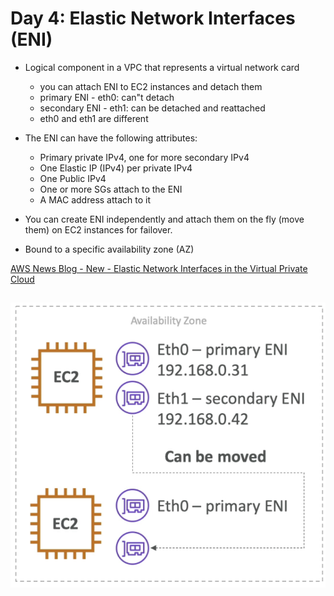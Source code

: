 # Day 4: Elastic Network Interfaces (ENI)

- Logical component in a VPC that represents a virtual network card
  - you can attach ENI to EC2 instances and detach them
  - primary ENI - eth0: can"t detach
  - secondary ENI - eth1: can be detached and reattached
  - eth0 and eth1 are different
- The ENI can have the following attributes:
  - Primary private IPv4, one for more secondary IPv4
  - One Elastic IP (IPv4) per private IPv4
  - One Public IPv4
  - One or more SGs attach to the ENI
  - A MAC address attach to it

- You can create ENI independently and attach them on the fly (move them) on EC2 instances for failover.
- Bound to a specific availability zone (AZ)

[AWS News Blog - New - Elastic Network Interfaces in the Virtual Private Cloud](https://aws.amazon.com/blogs/aws/new-elastic-network-interfaces-in-the-virtual-private-cloud/)
##
![](ENI.png)